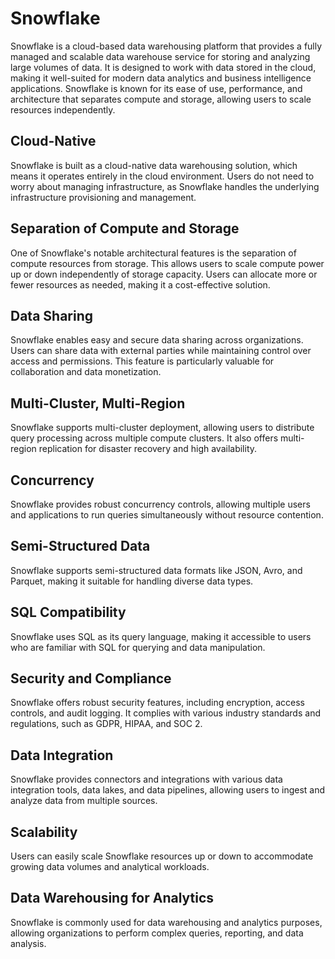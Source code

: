 # Snowflake
Snowflake is a cloud-based data warehousing platform that provides a fully managed and scalable data warehouse service for storing and analyzing large volumes of data. It is designed to work with data stored in the cloud, making it well-suited for modern data analytics and business intelligence applications. Snowflake is known for its ease of use, performance, and architecture that separates compute and storage, allowing users to scale resources independently.

## Cloud-Native
Snowflake is built as a cloud-native data warehousing solution, which means it operates entirely in the cloud environment. Users do not need to worry about managing infrastructure, as Snowflake handles the underlying infrastructure provisioning and management.
## Separation of Compute and Storage
One of Snowflake's notable architectural features is the separation of compute resources from storage. This allows users to scale compute power up or down independently of storage capacity. Users can allocate more or fewer resources as needed, making it a cost-effective solution.
## Data Sharing
Snowflake enables easy and secure data sharing across organizations. Users can share data with external parties while maintaining control over access and permissions. This feature is particularly valuable for collaboration and data monetization.
## Multi-Cluster, Multi-Region
Snowflake supports multi-cluster deployment, allowing users to distribute query processing across multiple compute clusters. It also offers multi-region replication for disaster recovery and high availability.
## Concurrency
Snowflake provides robust concurrency controls, allowing multiple users and applications to run queries simultaneously without resource contention.
## Semi-Structured Data
Snowflake supports semi-structured data formats like JSON, Avro, and Parquet, making it suitable for handling diverse data types.
## SQL Compatibility
Snowflake uses SQL as its query language, making it accessible to users who are familiar with SQL for querying and data manipulation.
## Security and Compliance
Snowflake offers robust security features, including encryption, access controls, and audit logging. It complies with various industry standards and regulations, such as GDPR, HIPAA, and SOC 2.
## Data Integration
Snowflake provides connectors and integrations with various data integration tools, data lakes, and data pipelines, allowing users to ingest and analyze data from multiple sources.
## Scalability
Users can easily scale Snowflake resources up or down to accommodate growing data volumes and analytical workloads.
## Data Warehousing for Analytics
Snowflake is commonly used for data warehousing and analytics purposes, allowing organizations to perform complex queries, reporting, and data analysis.
